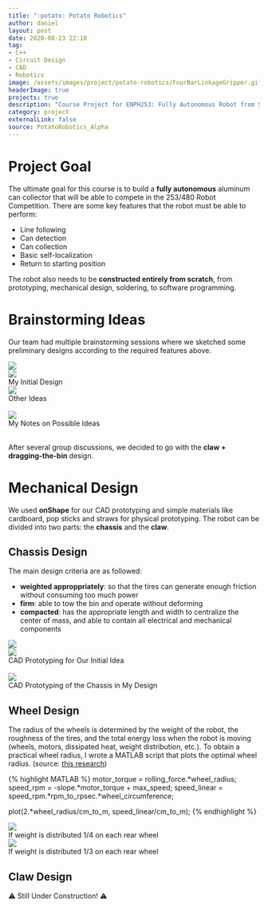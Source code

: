 ```yaml
---
title: ":potato: Potato Robotics"
author: daniel
layout: post
date: 2020-08-23 22:10
tag: 
- C++
- Circuit Design
- CAD
- Robotics
image: /assets/images/project/potato-robotics/FourBarLinkageGripper.gif
headerImage: true
projects: true
description: "Course Project for ENPH253: Fully Autonomous Robot from Scratch"
category: project
externalLink: false
source: PotatoRobotics_Alpha
---
```


# Project Goal
The ultimate goal for this course is to build a **fully autonomous** aluminum can collector that will be able to compete in the 253/480 Robot Competition. There are some key features that the robot must be able to perform:
- Line following
- Can detection
- Can collection
- Basic self-localization
- Return to starting position

The robot also needs to be **constructed entirely from scratch**, from prototyping, mechanical design, soldering, to software programming. 

# Brainstorming Ideas

Our team had multiple brainstorming sessions where we sketched some preliminary designs according to the required features above. 

<div class="side-by-side-normal">
    <div class="toleft">
        <img class="image" src="/assets/images/project/potato-robotics/c-sketch.jpeg">
    </div>
    <div class="toright">
        <img class="image" src="/assets/images/project/potato-robotics/c-sketch-2.jpeg">
    </div>
</div>
<figcaption class="side-by-side-caption">My Initial Design</figcaption>

<div class="wrapper-medium">
    <img class="image" src="/assets/images/project/potato-robotics/sayemdesign.png"/>
    <figcaption class="caption">Other Ideas</figcaption>
</div>

<br/>

<div class="wrapper-normal">
    <img class="image" src="/assets/images/project/potato-robotics/designIdeas.jpg"/>
    <figcaption class="caption">My Notes on Possible Ideas</figcaption>
</div>

<br/>

After several group discussions, we decided to go with the **claw + dragging-the-bin** design.

# Mechanical Design

We used **onShape** for our CAD prototyping and simple materials like cardboard, pop sticks and straws for physical prototyping. The robot can be divided into two parts: the **chassis** and the **claw**. 


## Chassis Design

The main design criteria are as followed: 
- **weighted approppriately**: so that the tires can generate enough friction without consuming too much power
- **firm**: able to tow the bin and operate without deforming
- **compacted**: has the appropriate length and width to centralize the center of mass, and able to contain all electrical and mechanical components

<div class="side-by-side-normal">
    <div class="toleft">
        <img class="image" src="/assets/images/project/potato-robotics/lifterCad2.png">
    </div>
    <div class="toright">
        <img class="image" src="/assets/images/project/potato-robotics/lifterCad3.png">
    </div>
</div>
<figcaption class="side-by-side-caption">CAD Prototyping for Our Initial Idea</figcaption>

<br/>

<div class="wrapper-normal">
    <img class="image" src="/assets/images/project/potato-robotics/mydesignCAD.gif"/>
    <figcaption class="caption">CAD Prototyping of the Chassis in My Design</figcaption>
</div>


## Wheel Design
The radius of the wheels is determined by the weight of the robot, the roughness of the tires, and the total energy loss when the robot is moving (wheels, motors, dissipated heat, weight distribution, etc.). To obtain a practical wheel radius, I wrote a MATLAB script that plots the optimal wheel radius. (source: [this research][2])

{% highlight MATLAB %}
motor_torque = rolling_force.*wheel_radius;
speed_rpm = -slope.*motor_torque + max_speed;
speed_linear = speed_rpm.*rpm_to_rpsec.*wheel_circumference;

plot(2.*wheel_radius/cm_to_m, speed_linear/cm_to_m);
{% endhighlight %}

<div class="side-by-side">
    <div class="toleft">
        <img class="image" src="/assets/images/project/potato-robotics/WheelDiameter_vs_RobotSpeed.png">
        <figcaption class="caption">If weight is distributed 1/4 on each rear wheel&nbsp;&nbsp;&nbsp;</figcaption>
    </div>
    <div class="toright">
        <img class="image" src="/assets/images/project/potato-robotics/WheelDiameter_vs_RobotSpeed2.png">
        <figcaption class="caption">If weight is distributed 1/3 on each rear wheel</figcaption>
    </div>
</div>

## Claw Design




:warning: Still Under Construction! :warning:

[1]: https://docs.google.com/presentation/d/1NzWH9MaUuBmohNG058sFNCbh795XGM3u00Jgc1uZl1A/edit?usp=sharing
[2]: https://dspace.mit.edu/bitstream/handle/1721.1/92068/897211724-MIT.pdf;sequence=2